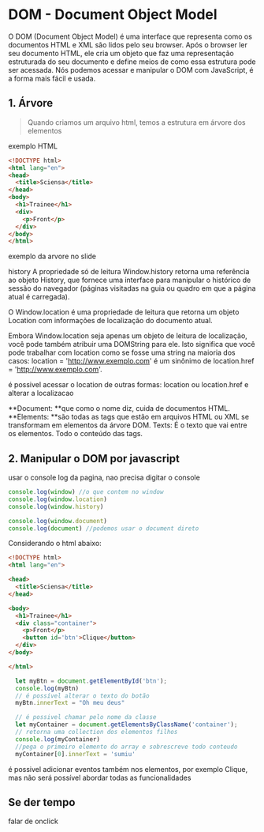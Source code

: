 # DOM - Document Object Model

O DOM (Document Object Model) é uma interface que representa como os documentos HTML e XML são lidos pelo seu browser. Após o browser ler seu documento HTML, ele cria um objeto que faz uma representação estruturada do seu documento e define meios de como essa estrutura pode ser acessada. Nós podemos acessar e manipular o DOM com JavaScript, é a forma mais fácil e usada.

## 1. Árvore

> Quando criamos um arquivo html, temos a estrutura em árvore dos elementos

exemplo HTML

```html
<!DOCTYPE html>
<html lang="en">
<head>
  <title>Sciensa</title>
</head>
<body>
  <h1>Trainee</h1>
  <div>
    <p>Front</p>
  </div>
</body>
</html>
```
exemplo da arvore no slide


history
A propriedade só de leitura Window.history retorna uma referência ao objeto History, que fornece uma interface para manipular o histórico de sessão do navegador (páginas visitadas na guia ou quadro em que a página atual é carregada).

O Window.location é uma propriedade de leitura que retorna um objeto Location com informações de localização do documento atual.

Embora Window.location seja apenas um objeto de leitura de localização, você pode também atribuir uma DOMString para ele. Isto significa que você pode trabalhar com location como se fosse uma string na maioria dos casos: location = 'http://www.exemplo.com' é um sinônimo de location.href = 'http://www.exemplo.com'.

é possivel acessar o location de outras formas: 
location ou location.href e alterar a localizacao
 
**Document: **que como o nome diz, cuida de documentos HTML.
**Elements: **são todas as tags que estão em arquivos HTML ou XML se transformam em elementos da árvore DOM.
Texts: É o texto que vai entre os elementos. Todo o conteúdo das tags.

## 2. Manipular o DOM por javascript

usar o console log da pagina, nao precisa digitar o console

```js
console.log(window) //o que contem no window
console.log(window.location)
console.log(window.history)

console.log(window.document)
console.log(document) //podemos usar o document direto
```

Considerando o html abaixo:

```html
<!DOCTYPE html>
<html lang="en">

<head>
  <title>Sciensa</title>
</head>

<body>
  <h1>Trainee</h1>
  <div class="container">
    <p>Front</p>
    <button id='btn'>Clique</button>
  </div>
</body>

</html>
```

```js
  let myBtn = document.getElementById('btn');
  console.log(myBtn)
  // é possível alterar o texto do botão
  myBtn.innerText = "Oh meu deus"

  // é possivel chamar pelo nome da classe
  let myContainer = document.getElementsByClassName('container');
  // retorna uma collection dos elementos filhos
  console.log(myContainer)
  //pega o primeiro elemento do array e sobrescreve todo conteudo
  myContainer[0].innerText = 'sumiu'
```

é possivel adicionar eventos também nos elementos, por exemplo Clique, mas não será possível abordar todas as funcionalidades

## Se der tempo

falar de onclick